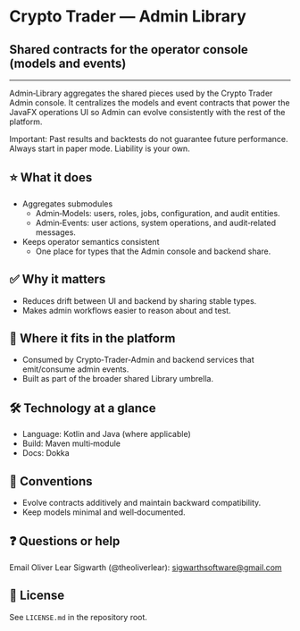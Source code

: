 # Crypto Trader — Admin Library
## Shared contracts for the operator console (models and events)

---

Admin‑Library aggregates the shared pieces used by the Crypto Trader Admin
console. It centralizes the models and event contracts that power the JavaFX
operations UI so Admin can evolve consistently with the rest of the platform.

Important: Past results and backtests do not guarantee future performance.
Always start in paper mode. Liability is your own.

## ⭐️ What it does
- Aggregates submodules
  - Admin‑Models: users, roles, jobs, configuration, and audit entities.
  - Admin‑Events: user actions, system operations, and audit‑related messages.
- Keeps operator semantics consistent
  - One place for types that the Admin console and backend share.

## ✅ Why it matters
- Reduces drift between UI and backend by sharing stable types.
- Makes admin workflows easier to reason about and test.

## 🔗 Where it fits in the platform
- Consumed by Crypto‑Trader‑Admin and backend services that emit/consume admin events.
- Built as part of the broader shared Library umbrella.

## 🛠️ Technology at a glance
- Language: Kotlin and Java (where applicable)
- Build: Maven multi‑module
- Docs: Dokka

## 📝 Conventions
- Evolve contracts additively and maintain backward compatibility.
- Keep models minimal and well‑documented.

## ❓ Questions or help
Email Oliver Lear Sigwarth (@theoliverlear): sigwarthsoftware@gmail.com

## 📄 License
See `LICENSE.md` in the repository root.
